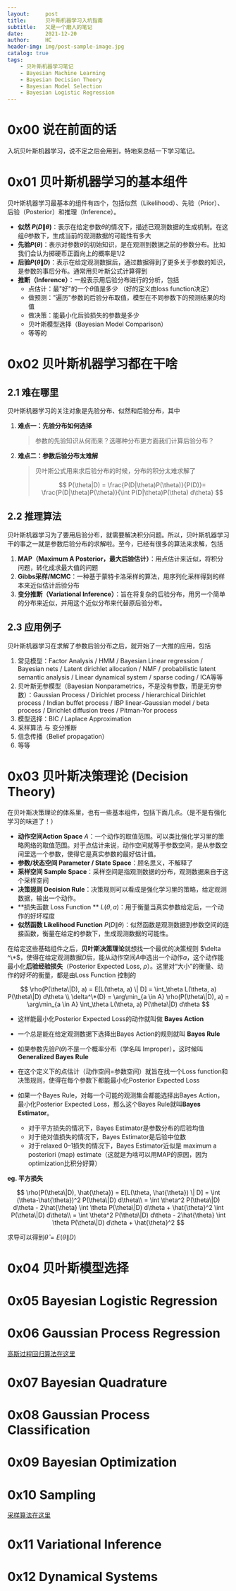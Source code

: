 ```yaml
---
layout:     post
title:      贝叶斯机器学习入坑指南
subtitle:   又是一个磨人的笔记
date:       2021-12-20
author:     HC
header-img: img/post-sample-image.jpg
catalog: true
tags:
    - 贝叶斯机器学习笔记
    - Bayesian Machine Learning
    - Bayesian Decision Theory
    - Bayesian Model Selection
    - Bayesian Logistic Regression
---
```




# 0x00 说在前面的话

入坑贝叶斯机器学习，说不定之后会用到，特地来总结一下学习笔记。



# 0x01 贝叶斯机器学习的基本组件

贝叶斯机器学习最基本的组件有四个，包括似然（Likelihood）、先验（Prior）、后验（Posterior）和推理（Inference）。

- **似然 $P(D\|\theta)$**：表示在给定参数$\theta$的情况下，描述已观测数据的生成机制。在这组$\theta$参数下，生成当前的观测数据的可能性有多大
- **先验$P(\theta)$**：表示对参数$\theta$的初始知识，是在观测到数据之前的参数分布。比如我们会认为掷硬币正面向上的概率是1/2
- **后验$P(\theta\|D)$**：表示在给定观测数据后，通过数据得到了更多关于参数的知识，是参数的事后分布。通常用贝叶斯公式计算得到
- **推断（Inference）**：一般表示用后验分布进行的分析，包括
  - 点估计：最"好"的一个$\theta$值是多少 （好的定义由loss function决定）
  - 做预测："遍历"参数的后验分布取值，模型在不同参数下的预测结果的均值
  - 做决策：能最小化后验损失的参数是多少
  - 贝叶斯模型选择（Bayesian Model Comparison）
  - 等等的



# 0x02 贝叶斯机器学习都在干啥

## 2.1 难在哪里

贝叶斯机器学习的关注对象是先验分布、似然和后验分布，其中

1. **难点一：先验分布如何选择**

   > 参数的先验知识从何而来？选哪种分布更方面我们计算后验分布？

2. **难点二：参数后验分布太难解**

   > 贝叶斯公式用来求后验分布的时候，分布的积分太难求解了
   >
   >  
   > $$
   > P(\theta|D) = \frac{P(D|\theta)P(\theta)}{P(D)}= \frac{P(D|\theta)P(\theta)}{\int P(D|\theta)P(\theta) d\theta}
   > $$
   >  
   >
   > 



## 2.2 推理算法

贝叶斯机器学习为了要用后验分布，就需要解决积分问题。所以，贝叶斯机器学习干的事之一就是参数后验分布的求解啦。至今，已经有很多的算法来求解，包括

1. **MAP（Maximum A Posterior，最大后验估计）**：用点估计来近似，将积分问题，转化成求最大值的问题
2. **Gibbs采样/MCMC**：一种基于蒙特卡洛采样的算法，用序列化采样得到的样本来近似估计后验分布
3. **变分推断（Variational Inference）**：旨在将复杂的后验分布，用另一个简单的分布来近似，并用这个近似分布来代替原后验分布。



## 2.3 应用例子

贝叶斯机器学习在求解了参数后验分布之后，就开始了一大推的应用，包括

1. 常见模型：Factor Analysis / HMM / Bayesian Linear regression / Bayesian nets / Latent dirichlet allocation / NMF / probabilistic latent semantic analysis / Linear dynamical system / sparse coding / ICA等等
2. 贝叶斯无参模型（Bayesian Nonparametrics，不是没有参数，而是无穷参数）：Gaussian Process / Dirichlet process / hierarchical Dirichlet process / Indian buffet process / IBP linear-Gaussian model / beta process / Dirichlet diffusion trees / Pitman-Yor process
3. 模型选择：BIC / Laplace Approximation
4. 采样算法 与 变分推断
5. 信念传播（Belief propagation）
6. 等等

 

# 0x03 贝叶斯决策理论 (Decision Theory)

在贝叶斯决策理论的体系里，也有一些基本组件，包括下面几点。（是不是有强化学习的味道了！）

- **动作空间Action Space** $A$：一个动作的取值范围。可以类比强化学习里的策略网络的取值范围。对于点估计来说，动作空间就等于参数空间，是从参数空间里选一个参数，使得它是真实参数的最好估计值。
- **参数/状态空间 Parameter / State Space**：顾名思义，不解释了
- **采样空间 Sample Space**：采样空间是指观测数据的分布，观测数据来自于这个采样空间
- **决策规则 Decision Rule**：决策规则可以看成是强化学习里的策略，给定观测数据，输出一个动作。
- **损失函数 Loss Function ** $L(\theta, a)$：用于衡量当真实参数给定后，一个动作的好坏程度
- **似然函数 Likelihood Function** $P(D\|\theta)$：似然函数是观测数据到参数空间的连接函数，衡量在给定的参数下，生成观测数据的可能性。

在给定这些基础组件之后，**贝叶斯决策理论**就想找一个最优的决策规则 $\delta ^\*$，使得在给定观测数据$D$后，能从动作空间$A$中选出一个动作$a$，这个动作能最小化**后验经验损失**（Posterior Expected Loss, $\rho$）。这里对“大小”的衡量、动作的好坏的衡量，都是由Loss Function 控制的




$$
\rho(P(\theta\|D), a) = E[L(\theta, a) \| D] = \int_\theta L(\theta, a) P(\theta\|D) d\theta \\
\delta^\*(D) = \arg\min_{a \in A} \rho(P(\theta\|D), a) = \arg\min_{a \in A} \int_\theta L(\theta, a) P(\theta\|D) d\theta
$$




- 这样能最小化Posterior Expected Loss的动作就叫做 **Bayes Action**
- 一个总是能在给定观测数据下选择出Bayes Action的规则就叫 **Bayes Rule**
- 如果参数先验$P(\theta)$不是一个概率分布（学名叫 Improper），这时候叫 **Generalized Bayes Rule**
- 在这个定义下的点估计（动作空间=参数空间）就旨在找一个Loss function和决策规则，使得在每个参数下都能最小化Posterior Expected Loss
- 如果一个Bayes Rule，对每一个可能的观测集合都能选择出Bayes Action，最小化Posterior Expected Loss，那么这个Bayes Rule就叫**Bayes Estimator**。

  - 对于平方损失的情况下，Bayes Estimator是参数分布的后验均值
  - 对于绝对值损失的情况下，Bayes Estimator是后验中位数
  - 对于relaxed 0–1损失的情况下，Bayes Estimator近似是 maximum a posteriori (map) estimate（这就是为啥可以用MAP的原因，因为optimization比积分好算）



**eg. 平方损失**


$$
\rho(P(\theta\|D), \hat{\theta}) = E[L(\theta, \hat{\theta}) \| D] = \int (\theta-\hat{\theta})^2 P(\theta\|D) d\theta\\
= \int \theta^2 P(\theta\|D) d\theta - 2\hat{\theta} \int \theta  P(\theta\|D) d\theta + \hat{\theta}^2 \int P(\theta\|D) d\theta\\
= \int \theta^2 P(\theta\|D) d\theta - 2\hat{\theta} \int \theta  P(\theta\|D) d\theta + \hat{\theta}^2
$$


求导可以得到$\hat{\theta}=E(\theta\|D)$



# 0x04 贝叶斯模型选择



# 0x05 Bayesian Logistic Regression



# 0x06 Gaussian Process Regression

[高斯过程回归算法在这里](http://huangc.top/2018/03/11/Gaussian-Process-Regression-2018/)

# 0x07 Bayesian Quadrature



# 0x08 Gaussian Process Classification



# 0x09 Bayesian Optimization



# 0x10 Sampling



[采样算法在这里](http://huangc.top/2019/03/24/sampling-2019/)



# 0x11 Variational Inference



# 0x12 Dynamical Systems






